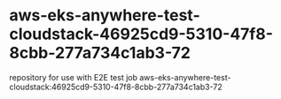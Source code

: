 # aws-eks-anywhere-test-cloudstack-46925cd9-5310-47f8-8cbb-277a734c1ab3-72
repository for use with E2E test job aws-eks-anywhere-test-cloudstack:46925cd9-5310-47f8-8cbb-277a734c1ab3-72
